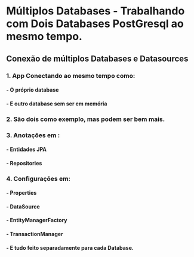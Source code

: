 # Múltiplos Databases - Trabalhando com Dois Databases PostGresql ao mesmo tempo.
## Conexão de múltiplos Databases e Datasources
### 1. App Conectando ao mesmo tempo como:
#### - O próprio database
#### - E outro database sem ser em memória
### 2. São dois como exemplo, mas podem ser bem mais.
### 3. Anotações em :
#### - Entidades JPA
#### - Repositories
### 4. Configurações em:
#### - Properties
#### - DataSource
#### - EntityManagerFactory
#### - TransactionManager
#### - E tudo feito separadamente para cada Database.
